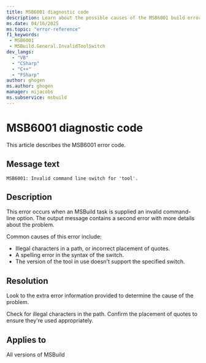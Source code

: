```yaml
---
title: MSB6001 diagnostic code
description: Learn about the possible causes of the MSB6001 build error and get troubleshooting tips.
ms.date: 04/16/2025
ms.topic: "error-reference"
f1_keywords:
 - MSB6001
 - MSBuild.General.InvalidToolSwitch
dev_langs:
  - "VB"
  - "CSharp"
  - "C++"
  - "FSharp"
author: ghogen
ms.author: ghogen
manager: mijacobs
ms.subservice: msbuild
---
```

# MSB6001 diagnostic code

<!-- :::ErrorDefinitionDescription::: -->
<!-- :::editable-content name="introDescription"::: -->
This article describes the MSB6001 error code.
<!-- :::editable-content-end::: -->

## Message text

`MSB6001: Invalid command line switch for 'tool'.`

<!-- :::editable-content name="postOutputDescription"::: -->
## Description

This error occurs when an MSBuild task is supplied an invalid command-line option. The output message contains a second error with more details about the problem.

Common causes of this error include:

- Illegal characters in a path, or incorrect placement of quotes.
- A spelling error in the syntax of the switch.
- The version of the tool in use doesn't support the specified switch.

## Resolution

Look to the extra error information provided to determine the cause of the problem.

Check for illegal characters in the path. Confirm the placement of quotes to ensure they're used appropriately.
<!-- :::editable-content-end::: -->
<!-- :::ErrorDefinitionDescription-end::: -->

## Applies to

All versions of MSBuild